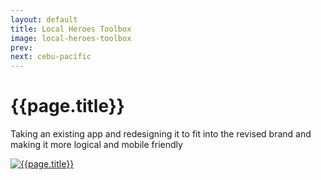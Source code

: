 ```yaml
---
layout: default
title: Local Heroes Toolbox
image: local-heroes-toolbox
prev: 
next: cebu-pacific
---
```


# {{page.title}}

Taking an existing app and redesigning it to fit into the revised brand and making it more logical and mobile friendly

[![{{page.title}}]({{page.image}}.webp "{{page.title}}")]({{page.next}})
